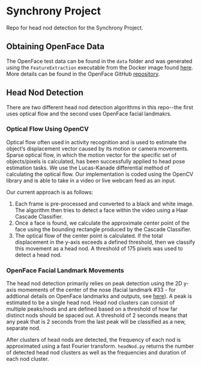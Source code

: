 # Synchrony Project

Repo for head nod detection for the Synchrony Project. 

## Obtaining OpenFace Data
The OpenFace test data can be found in the `data` folder and was generated using the `FeatureExtraction` executable from the Docker image found [here](https://hub.docker.com/r/algebr/openface/). More details can be found in the OpenFace GitHub [repository](https://github.com/TadasBaltrusaitis/OpenFace/wiki/Command-line-arguments).

## Head Nod Detection
There are two different head nod detection algorithms in this repo--the first uses optical flow and the second uses OpenFace facial landmakrs. 

### Optical Flow Using OpenCV
Optical flow often used in activity recognition and is used to estimate the object’s displacement vector caused by its motion or camera movements. Sparse optical flow, in which the motion vector for the specific set of objects/pixels is calculated, has been successfully applied to head pose estimation tasks. We use the Lucas-Kanade differential method of calculating the optical flow. Our implementation is coded using the OpenCV library and is able to take in a video or live webcam feed as an input. 

Our current approach is as follows: 
1. Each frame is pre-processed and converted to a black and white image. The algorithm then tries to detect a face within the video using a Haar Cascade Classifier. 
2. Once a face is found, we calculate the approximate center point of the face using the bounding rectangle produced by the Cascade Classifier. 
3. The optical flow of the center point is calculated. If the total displacement in the y-axis exceeds a defined threshold, then we classify this movement as a head nod. A threshold of 175 pixels was used to detect a head nod.

### OpenFace Facial Landmark Movements
The head nod detection primarily relies on peak detection using the 2D y-axis momements of the center of the nose (facial landmark #33 - for addtional details on OpenFace landmarks and outputs, see [here](https://github.com/TadasBaltrusaitis/OpenFace/wiki/Output-Format)). A peak is estimated to be a single head nod. Head nod clusters can consist of multiple peaks/nods and are defined based on a threshold of how far distinct nods should be spaced out. A threshold of 2 seconds means that any peak that is 2 seconds from the last peak will be classified as a new, separate nod. 

After clusters of head nods are detected, the frequency of each nod is approximated using a fast Fourier transform. `headNod.py` returns the number of detected head nod clusters as well as the frequencies and duration of each nod cluster. 




 
